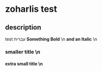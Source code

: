 # zoharlis test

## description
test עברית
**Something Bold** \n
__and an Italic__ \n

### smaller title \n 
#### extra small title  \n
